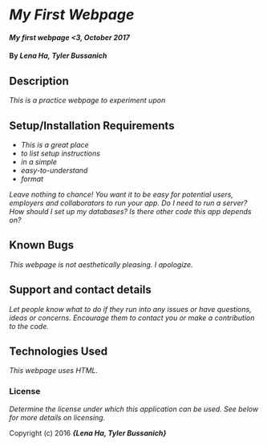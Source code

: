 # _My First Webpage_

#### _My first webpage <3, October 2017_

#### By _**Lena Ha, Tyler Bussanich**_

## Description

_This is a practice webpage to experiment upon_

## Setup/Installation Requirements

* _This is a great place_
* _to list setup instructions_
* _in a simple_
* _easy-to-understand_
* _format_

_Leave nothing to chance! You want it to be easy for potential users, employers and collaborators to run your app. Do I need to run a server? How should I set up my databases? Is there other code this app depends on?_

## Known Bugs

_This webpage is not aesthetically pleasing.  I apologize._

## Support and contact details

_Let people know what to do if they run into any issues or have questions, ideas or concerns.  Encourage them to contact you or make a contribution to the code._

## Technologies Used

_This webpage uses HTML._

### License

*Determine the license under which this application can be used.  See below for more details on licensing.*

Copyright (c) 2016 **_{Lena Ha, Tyler Bussanich}_**
